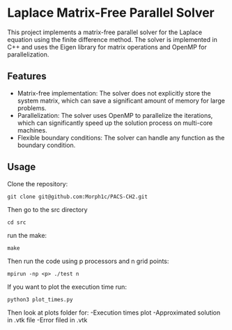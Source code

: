 # Laplace Matrix-Free Parallel Solver

This project implements a matrix-free parallel solver for the Laplace equation using the finite difference method. The solver is implemented in C++ and uses the Eigen library for matrix operations and OpenMP for parallelization.

## Features

- Matrix-free implementation: The solver does not explicitly store the system matrix, which can save a significant amount of memory for large problems.
- Parallelization: The solver uses OpenMP to parallelize the iterations, which can significantly speed up the solution process on multi-core machines.
- Flexible boundary conditions: The solver can handle any function as the boundary condition.

## Usage
Clone the repository:
```shell
git clone git@github.com:Morph1c/PACS-CH2.git 
```
Then go to the src directory
```shell
cd src
```
run the make:
```shell
make 
```
Then run the code using p processors and n grid points:
```shell
mpirun -np <p> ./test n
```
If you want to plot the execution time run:
```shell
python3 plot_times.py
```
Then look at plots folder for:
-Execution times plot
-Approximated solution in .vtk file
-Error filed in .vtk


